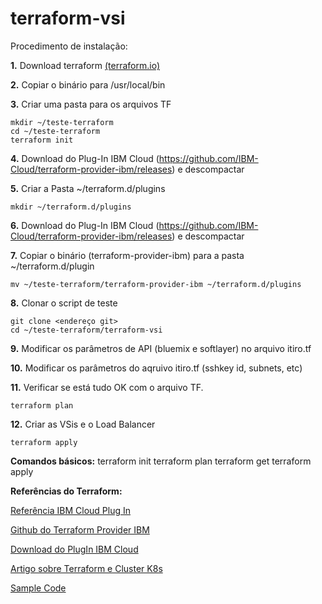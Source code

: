 # terraform-vsi

Procedimento de instalação:

**1.** Download terraform [(terraform.io)](https://terraform.io)

**2.** Copiar o binário para /usr/local/bin

**3.** Criar uma pasta para os arquivos TF
```/bin/bash
mkdir ~/teste-terraform
cd ~/teste-terraform
terraform init
```

**4.** Download do Plug-In IBM Cloud (https://github.com/IBM-Cloud/terraform-provider-ibm/releases) e descompactar

**5.** Criar a Pasta ~/terraform.d/plugins
```/bin/bash
mkdir ~/terraform.d/plugins
```

**6.** Download do Plug-In IBM Cloud (https://github.com/IBM-Cloud/terraform-provider-ibm/releases) e descompactar

**7.** Copiar o binário (terraform-provider-ibm) para a pasta ~/terraform.d/plugin
```
mv ~/teste-terraform/terraform-provider-ibm ~/terraform.d/plugins
```

**8.** Clonar o script de teste
```
git clone <endereço git>
cd ~/teste-terraform/terraform-vsi
```
**9.** Modificar os parâmetros de API (bluemix e softlayer) no arquivo itiro.tf

**10.** Modificar os parâmetros do aqruivo itiro.tf (sshkey id, subnets, etc)

**11.** Verificar se está tudo OK com o arquivo TF.
```
terraform plan
```

**12.** Criar as VSis e o Load Balancer
```
terraform apply
```

**Comandos básicos:**
terraform init
terraform plan
terraform get
terraform apply

**Referências do Terraform:**

[Referência IBM Cloud Plug In](https://ibm-cloud.github.io/tf-ibm-docs/v0.7.0/)

[Github do Terraform Provider IBM](https://github.com/IBM-Cloud/terraform-provider-ibm)

[Download do PlugIn IBM Cloud](https://github.com/IBM-Cloud/terraform-provider-ibm/releases)

[Artigo sobre Terraform e Cluster K8s](https://www.ibm.com/blogs/bluemix/2017/09/using-ibm-cloud-provider-provision-infrastructure/)

[Sample Code](https://github.com/Cloud-Schematics)

